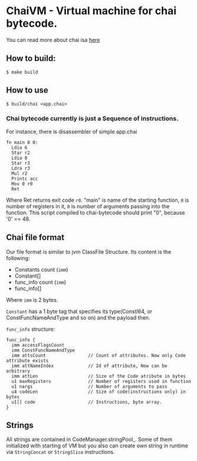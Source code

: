 # ChaiVM - Virtual machine for chai bytecode.
You can read more about chai isa [here](ISA.md) 
## How to build:
```shell
$ make build
```
## How to use
```shell
$ build/chai <app.chai>
```
### Chai bytecode currently is just a Sequence of instructions.
For instance, there is disassembler of simple app.chai
```
fn main 8 0:
  Ldia 6
  Star r2
  Ldia 8
  Star r3
  Ldra r3
  Mul r2
  Printc acc
  Mov 0 r0
  Ret
```
Where Ret returns exit code `r0`. "main" is name of the starting function, `8` is number of registers in it, `0` is number of arguments passing into the function. 
This script compiled to chai-bytecode should print "0", because '0' == 48.
## Chai file format
Our file format is similar to jvm ClassFile Structure. Its content is the following:
- Constants count (`imm`)
- Constant[]
- func_info count (`imm`)
- func_info[]

Where `imm` is 2 bytes.

`Constant` has a 1 byte tag that specifies its type(ConstI64, or ConstFuncNameAndType and so on) and the payload then.

`func_info` structure:
```
func_info {
  imm accessFlagsCount
  imm ConstFuncNameAndType
  imm attsCount                // Count of attributes. Now only Code attribute exists
  imm attNameIndex             // Id of attribute, Now can be arbitrary
  imm attLen                   // Size of the Code atribute in bytes 
  u1 maxRegisters              // Number of registers used in function
  u1 nargs                     // Number of arguments to pass
  u4 codeLen                   // Size of code(instructions only) in bytes
  u1[] code                    // Instructions, byte array.
}         
```

## Strings
All strings are contained in CodeManager.stringPool_. Some of them initialized with starting of VM but you also can create own string in runtime via `StringConcat` or `StringSlice` instructions. 